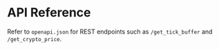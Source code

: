# API Reference

Refer to `openapi.json` for REST endpoints such as `/get_tick_buffer` and `/get_crypto_price`.

